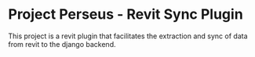 ﻿# Project Perseus - Revit Sync Plugin

This project is a revit plugin that facilitates the extraction and sync of data from revit to the django backend.
